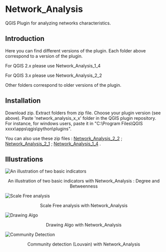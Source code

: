 # Network\_Analysis

QGIS Plugin for analyzing networks characteristics.

## Introduction

Here you can find different versions of the plugin. Each folder above correspond to a version of the plugin.

For QGIS 2.x please use Network\_Analysis\_1\_4

For QGIS 3.x please use Network\_Analysis\_2\_2

Other folders correspond to older versions of the plugin.

## Installation

Download zip. Extract folders from zip file. Choose your plugin version (see above). Paste 'network_analysis_x_x' folder in the QGIS plugin repository. For instance, for windows users, paste it in "C:\Program Files\QGIS xxxx\apps\qgis\python\plugins".

You can also use these zip files : <a href="https://sergelhomme.fr/data/network_analysis_2_2.zip"  title="Analyse de graphe" >Network_Analysis_2_2</a> ; <a href="https://sergelhomme.fr/data/network_analysis_2_1.zip"  title="Analyse de graphe" >Network_Analysis_2_1</a> ; <a href="https://sergelhomme.fr/data/network_analysis_1_4.zip"  title="Analyse de graphe" >Network_Analysis_1_4</a> .

## Illustrations

![An illustration of two basic indicators](https://github.com/sergelhomme/Network_Analysis/blob/master/Images/basic_analysis2.png)

<p align="center"> An illustration of two basic indicators with Network_Analysis : Degree and Betweenness </p>

![Scale Free analysis](https://github.com/sergelhomme/Network_Analysis/blob/master/Images/statistics4.png)

<p align="center"> Scale Free analysis with Network_Analysis </p>

![Drawing Algo](https://github.com/sergelhomme/Network_Analysis/blob/master/Images/Drawing.png)

<p align="center"> Drawing Algo with Network_Analysis </p>

![Community Detection](https://github.com/sergelhomme/Network_Analysis/blob/master/Images/Community.png)

<p align="center"> Community detection (Louvain) with Network_Analysis </p>
